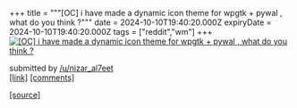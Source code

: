 +++
title = """[OC] i have made a dynamic icon theme for wpgtk + pywal , what do you think ?"""
date = 2024-10-10T19:40:20.000Z
expiryDate = 2024-10-10T19:40:20.000Z
tags = ["reddit","wm"]
+++
[![[OC] i have made a dynamic icon theme for wpgtk + pywal , what do you think ? ](https://preview.redd.it/h7tghwbjeztd1.png?width=640&crop=smart&auto=webp&s=40c928584e2d33a08676d7b65a5b818e00fde6f0 "[OC] i have made a dynamic icon theme for wpgtk + pywal , what do you think ? ")](https://www.reddit.com/r/unixporn/comments/1g0r9ab/oc_i_have_made_a_dynamic_icon_theme_for_wpgtk/)

submitted by [/u/nizar\_al7eet](https://www.reddit.com/user/nizar_al7eet)  
[\[link\]](https://i.redd.it/h7tghwbjeztd1.png) [\[comments\]](https://www.reddit.com/r/unixporn/comments/1g0r9ab/oc_i_have_made_a_dynamic_icon_theme_for_wpgtk/)

[[source]](https://www.reddit.com/r/unixporn/comments/1g0r9ab/oc_i_have_made_a_dynamic_icon_theme_for_wpgtk/)
